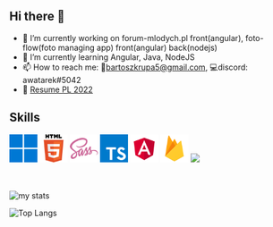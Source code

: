 ## Hi there 👋
- 🔭 I’m currently working on forum-mlodych.pl front(angular), foto-flow(foto managing app) front(angular) back(nodejs)
- 🌱 I’m currently learning Angular, Java, NodeJS
- 📫 How to reach me: 📧[bartoszkrupa5@gmail.com](mailto:bartoszkrupa5@gmail.com), 💻discord: awatarek#5042
- 📄 [Resume PL 2022](https://drive.google.com/file/d/1LwNf1-TB8MuuaKNTRQDp9zZns9l7vhSU/view?usp=sharing)
## Skills

<div>
  <img src="https://raw.githubusercontent.com/github/explore/80688e429a7d4ef2fca1e82350fe8e3517d3494d/topics/windows/windows.png" width="50px">
  <img src="https://raw.githubusercontent.com/github/explore/80688e429a7d4ef2fca1e82350fe8e3517d3494d/topics/html/html.png" width="50px">
  <img src="https://raw.githubusercontent.com/github/explore/80688e429a7d4ef2fca1e82350fe8e3517d3494d/topics/sass/sass.png" width="50px">
  <img src="https://raw.githubusercontent.com/github/explore/80688e429a7d4ef2fca1e82350fe8e3517d3494d/topics/typescript/typescript.png" width="50px">
  <img src="https://raw.githubusercontent.com/github/explore/80688e429a7d4ef2fca1e82350fe8e3517d3494d/topics/angular/angular.png" width="50px">
  <img src="https://raw.githubusercontent.com/github/explore/80688e429a7d4ef2fca1e82350fe8e3517d3494d/topics/firebase/firebase.png" width="50px">
  <img src="https://woocommerce.com/wp-content/uploads/2011/12/stripe-logo-blue.png" width="50px">
</div>
<br>
<br>

![my stats](https://github-readme-stats.vercel.app/api?username=awatarek&show_icons=true&theme=dracula)

![Top Langs](https://github-readme-stats.vercel.app/api/top-langs/?username=awatarek)
